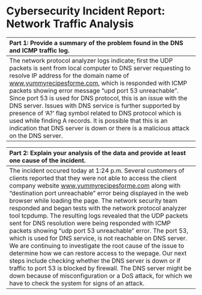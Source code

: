 # Cybersecurity Incident Report: Network Traffic Analysis

| Part 1: Provide a summary of the problem found in the DNS and ICMP traffic log. |
| :--- |
| The network protocol analyzer logs indicate; first the UDP packets is sent from local computer to DNS server requesting to resolve IP address for the domain name of www.yummyrecipesforme.com, which is responded with ICMP packets showing error message “upd port 53 unreachable”. Since port 53 is used for DNS protocol, this is an issue with the DNS server. Issues with DNS service is further supported by presence of ‘A?’ flag symbol related to DNS protocol which is used while finding A records. It is possible that this is an indication that DNS server is down or there is a malicious attack on the DNS server. |


| Part 2: Explain your analysis of the data and provide at least one cause of the incident. |
| :--- |
| The incident occured today at 1:24 p.m. Several customers of clients reported that they were not able to access the client company website www.yummyrecipesforme.com along with “destination port unreachable” error being displayed in the web browser while loading the page. The network security team responded and began tests with the network protocol analyzer tool tcpdump. The resulting logs revealed that the UDP packets sent for DNS resolution were being responded with ICMP packets showing “udp port 53 unreachable” error. The port 53, which is used for DNS service, is not reachable on DNS server. We are continuing to investigate the root cause of the issue to determine how we can restore access to the wepage. Our next steps include checking whether the DNS server is down or if traffic to port 53 is blocked by firewall. The DNS server might be down because of misconfiguration or a DoS attack, for which we have to check the system for signs of an attack. |
